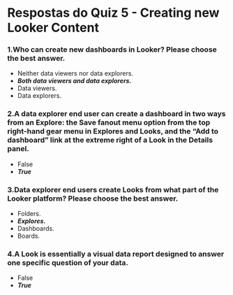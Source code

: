 # Respostas do Quiz 5 - Creating new Looker Content

### 1.Who can create new dashboards in Looker? Please choose the best answer.
- Neither data viewers nor data explorers.
- ***Both data viewers and data explorers.***
- Data viewers.
- Data explorers.

### 2.A data explorer end user can create a dashboard in two ways from an Explore: the Save fanout menu option from the top right-hand gear menu in Explores and Looks, and the “Add to dashboard” link at the extreme right of a Look in the Details panel.
- False
- ***True***

### 3.Data explorer end users create Looks from what part of the Looker platform? Please choose the best answer.
- Folders.
- ***Explores.***
- Dashboards.
- Boards.

### 4.A Look is essentially a visual data report designed to answer one specific question of your data.
- False
- ***True***
